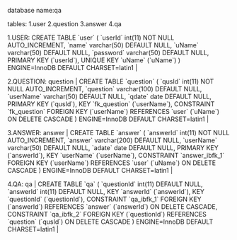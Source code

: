 <p>database name:qa</p>
<p>tables: 1.user
        2.question
        3.answer
        4.qa
</p>
<p>
1.USER:
CREATE TABLE `user` (
  `userId` int(11) NOT NULL AUTO_INCREMENT,
  `name` varchar(50) DEFAULT NULL,
  `uName` varchar(50) DEFAULT NULL,
  `password` varchar(50) DEFAULT NULL,
  PRIMARY KEY (`userId`),
  UNIQUE KEY `uName` (`uName`)
) ENGINE=InnoDB DEFAULT CHARSET=latin1 |
</p>
<p>
2.QUESTION:
question | CREATE TABLE `question` (
  `qusId` int(11) NOT NULL AUTO_INCREMENT,
  `question` varchar(100) DEFAULT NULL,
  `userName` varchar(50) DEFAULT NULL,
  `qdate` date DEFAULT NULL,
  PRIMARY KEY (`qusId`),
  KEY `fk_question` (`userName`),
  CONSTRAINT `fk_question` FOREIGN KEY (`userName`) REFERENCES `user` (`uName`) ON DELETE CASCADE
) ENGINE=InnoDB DEFAULT CHARSET=latin1 |
</p>
<p>
3.ANSWER:
answer | CREATE TABLE `answer` (
  `answerId` int(11) NOT NULL AUTO_INCREMENT,
  `answer` varchar(200) DEFAULT NULL,
  `userName` varchar(50) DEFAULT NULL,
  `adate` date DEFAULT NULL,
  PRIMARY KEY (`answerId`),
  KEY `userName` (`userName`),
  CONSTRAINT `answer_ibfk_1` FOREIGN KEY (`userName`) REFERENCES `user` (`uName`) ON DELETE CASCADE
) ENGINE=InnoDB DEFAULT CHARSET=latin1 |
</p>
<p>
4.QA:
qa    | CREATE TABLE `qa` (
  `questionId` int(11) DEFAULT NULL,
  `answerId` int(11) DEFAULT NULL,
  KEY `answerId` (`answerId`),
  KEY `questionId` (`questionId`),
  CONSTRAINT `qa_ibfk_1` FOREIGN KEY (`answerId`) REFERENCES `answer` (`answerId`) ON DELETE CASCADE,
  CONSTRAINT `qa_ibfk_2` FOREIGN KEY (`questionId`) REFERENCES `question` (`qusId`) ON DELETE CASCADE
) ENGINE=InnoDB DEFAULT CHARSET=latin1 |
</p>
      
